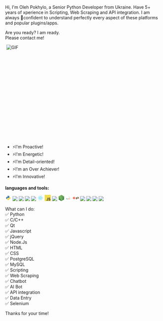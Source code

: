 Hi, I'm Oleh Pokhylo, a Senior Python Developer from Ukraine. 
Have 5+ years of xperience in Scripting, Web Scraping and API integration.
I am always 💪confident to understand perfectly every aspect of these platforms and popular plugins/apps.

Are you ready? I am ready.<br>Please contact me!

  <img align="right" alt="GIF" src="https://github.com/abhisheknaiidu/abhisheknaiidu/blob/master/code.gif?raw=true" width="500" height="320" />
  
- ⚡I'm Proactive!
- ⚡I'm Energetic!
- ⚡I'm Detail-oriented!
- ⚡I'm an Over Achiever!
- ⚡I'm Innovative!

**languages and tools:**  

<code><img height="20" src="https://raw.githubusercontent.com/github/explore/80688e429a7d4ef2fca1e82350fe8e3517d3494d/topics/python/python.png"></code>
<code><img height="20" src="https://www.google.com/url?sa=i&url=https%3A%2F%2Fwww.pngegg.com%2Fen%2Fpng-byoxw&psig=AOvVaw07YX_gTCi25tzmBcGSfLi9&ust=1702681193047000&source=images&cd=vfe&ved=0CBIQjRxqFwoTCMivqtvAj4MDFQAAAAAdAAAAABAE"></code>
<code><img height="20" src="https://upload.wikimedia.org/wikipedia/commons/thumb/a/a0/Qt_small.svg/2560px-Qt_small.svg.png"></code>
<code><img height="20" src="https://cdn.freebiesupply.com/logos/large/2x/perl-programming-language-logo-png-transparent.png"></code>
<code><img height="20" src="https://plugins.jetbrains.com/files/13691/387441/icon/pluginIcon.png"></code>
<code><img height="20" src="https://raw.githubusercontent.com/github/explore/80688e429a7d4ef2fca1e82350fe8e3517d3494d/topics/react/react.png"></code>
<code><img height="20" src="https://raw.githubusercontent.com/github/explore/80688e429a7d4ef2fca1e82350fe8e3517d3494d/topics/javascript/javascript.png"></code>
<code><img height="20" src="https://static-00.iconduck.com/assets.00/jquery-icon-2018x2048-nrk2gcih.png"></code>
<code><img height="20" src="https://raw.githubusercontent.com/github/explore/80688e429a7d4ef2fca1e82350fe8e3517d3494d/topics/nodejs/nodejs.png"></code>
<code><img height="20" src="https://raw.githubusercontent.com/github/explore/80688e429a7d4ef2fca1e82350fe8e3517d3494d/topics/mysql/mysql.png"></code>
<code><img height="20" src="https://raw.githubusercontent.com/github/explore/80688e429a7d4ef2fca1e82350fe8e3517d3494d/topics/git/git.png"></code>
<code><img height="20" src="https://static-00.iconduck.com/assets.00/bitbucket-icon-2048x2048-5a4hz8hr.png"></code>
<code><img height="20" src="https://cdn.iconscout.com/icon/free/png-256/free-asana-226537.png"></code>
<code><img height="20" src="https://cdn.iconscout.com/icon/free/png-256/free-jira-282222.png?f=webp"></code>
<code><img height="20" src="https://cdn.iconscout.com/icon/free/png-256/free-zoho-282840.png"></code>

What can I do: <br>
✅ Python<br>
✅ C/C++<br>
✅ Qt<br>
✅ Javascript<br>
✅ jQuery<br>
✅ Node.Js<br>
✅ HTML<br>
✅ CSS<br>
✅ PostgreSQL<br>
✅ MySQL<br>
✅ Scripting<br>
✅ Web Scraping<br>
✅ Chatbot<br>
✅ AI Bot<br>
✅ API integration<br>
✅ Data Entry<br>
✅ Selenium<br>

Thanks for your time!
